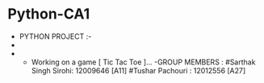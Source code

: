 # Python-CA1

- PYTHON PROJECT :-
-
-  - Working on a game [ Tic Tac Toe ]...
-GROUP MEMBERS : #Sarthak Singh Sirohi: 12009646 [A11] #Tushar Pachouri : 12012556 [A27]
